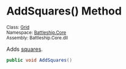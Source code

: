 # AddSquares() Method

<sub>Class: [Grid](../Grid.md)  
Namespace: [Battleship.Core](../../Battleship.Core.md)  
Assembly: Battleship.Core.dll</sub>

Adds [squares](../../Square/Square.md).

```cs
public void AddSquares()
```
